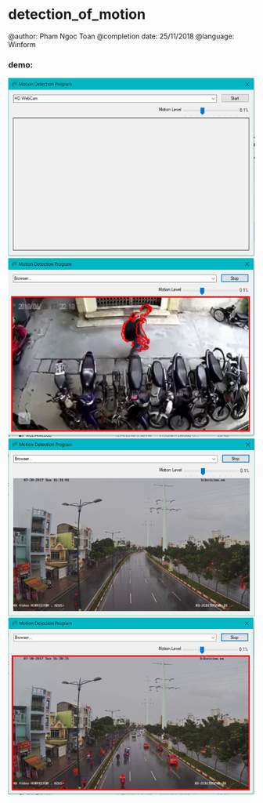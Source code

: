 # detection_of_motion
@author: Pham Ngoc Toan 
@completion date: 25/11/2018 
@language: Winform 
### demo:
![](https://github.com/hsgsneiger/detection_of_motion/blob/master/static/Capture.PNG)
![](https://github.com/hsgsneiger/detection_of_motion/blob/master/static/Capture2.PNG)
![](https://github.com/hsgsneiger/detection_of_motion/blob/master/static/Capture25.PNG)
![](https://github.com/hsgsneiger/detection_of_motion/blob/master/static/Capture3.PNG)
